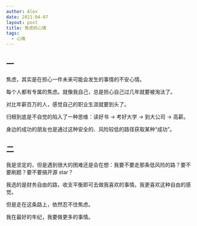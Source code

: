 ```yaml
---
author: Alex
date: 2021-04-07
layout: post
title: 焦虑的心情
tags:
  - 心情
---
```


## 一

焦虑，其实是在担心一件未来可能会发生的事情的不安心情。

每个人都有专属的焦虑。就像我自己，总是担心自己过几年就要被淘汰了。

对比年薪百万的人，感觉自己的职业生涯就要到头了。

归根到底是不自觉的陷入了一种思维：读好书 -> 考好大学 -> 到大公司 -> 高薪。

身边的成功的朋友也是通过这种安全的、风险较低的路径获取某种“成功”。

## 二

我是坚定的，但是遇到很大的困难还是会在想：我要不要走那条低风险的路？要不要刷题？要不要搞开源 star？

我选的是财务自由的路，收支平衡即可去做我喜欢的事情。我更喜欢这种自由的感觉。

但是走在这条路上，依然忍不住焦虑。

我在最好的年纪，我要做更多的事情。
